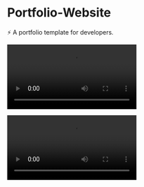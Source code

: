 

# Portfolio-Website
⚡️ A portfolio template for developers.

![responsive portfolio website (1)](https://user-images.githubusercontent.com/75857304/113010136-0af4cc00-9192-11eb-80e6-e06bfb9c0a43.mp4)

![responsive portfolio website (1)](https://user-images.githubusercontent.com/75857304/113010136-0af4cc00-9192-11eb-80e6-e06bfb9c0a43.mp4)
